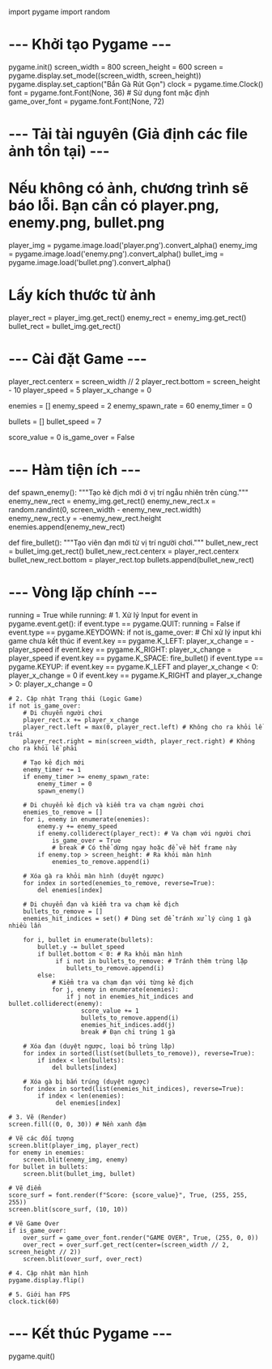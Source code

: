 import pygame
import random

# --- Khởi tạo Pygame ---
pygame.init()
screen_width = 800
screen_height = 600
screen = pygame.display.set_mode((screen_width, screen_height))
pygame.display.set_caption("Bắn Gà Rút Gọn")
clock = pygame.time.Clock()
font = pygame.font.Font(None, 36) # Sử dụng font mặc định
game_over_font = pygame.font.Font(None, 72)

# --- Tải tài nguyên (Giả định các file ảnh tồn tại) ---
# Nếu không có ảnh, chương trình sẽ báo lỗi. Bạn cần có player.png, enemy.png, bullet.png
player_img = pygame.image.load('player.png').convert_alpha()
enemy_img = pygame.image.load('enemy.png').convert_alpha()
bullet_img = pygame.image.load('bullet.png').convert_alpha()

# Lấy kích thước từ ảnh
player_rect = player_img.get_rect()
enemy_rect = enemy_img.get_rect()
bullet_rect = bullet_img.get_rect()

# --- Cài đặt Game ---
player_rect.centerx = screen_width // 2
player_rect.bottom = screen_height - 10
player_speed = 5
player_x_change = 0

enemies = []
enemy_speed = 2
enemy_spawn_rate = 60
enemy_timer = 0

bullets = []
bullet_speed = 7

score_value = 0
is_game_over = False

# --- Hàm tiện ích ---
def spawn_enemy():
    """Tạo kẻ địch mới ở vị trí ngẫu nhiên trên cùng."""
    enemy_new_rect = enemy_img.get_rect()
    enemy_new_rect.x = random.randint(0, screen_width - enemy_new_rect.width)
    enemy_new_rect.y = -enemy_new_rect.height
    enemies.append(enemy_new_rect)

def fire_bullet():
    """Tạo viên đạn mới từ vị trí người chơi."""
    bullet_new_rect = bullet_img.get_rect()
    bullet_new_rect.centerx = player_rect.centerx
    bullet_new_rect.bottom = player_rect.top
    bullets.append(bullet_new_rect)

# --- Vòng lặp chính ---
running = True
while running:
    # 1. Xử lý Input
    for event in pygame.event.get():
        if event.type == pygame.QUIT:
            running = False
        if event.type == pygame.KEYDOWN:
            if not is_game_over: # Chỉ xử lý input khi game chưa kết thúc
                if event.key == pygame.K_LEFT:
                    player_x_change = -player_speed
                if event.key == pygame.K_RIGHT:
                    player_x_change = player_speed
                if event.key == pygame.K_SPACE:
                    fire_bullet()
        if event.type == pygame.KEYUP:
            if event.key == pygame.K_LEFT and player_x_change < 0:
                player_x_change = 0
            if event.key == pygame.K_RIGHT and player_x_change > 0:
                player_x_change = 0

    # 2. Cập nhật Trạng thái (Logic Game)
    if not is_game_over:
        # Di chuyển người chơi
        player_rect.x += player_x_change
        player_rect.left = max(0, player_rect.left) # Không cho ra khỏi lề trái
        player_rect.right = min(screen_width, player_rect.right) # Không cho ra khỏi lề phải

        # Tạo kẻ địch mới
        enemy_timer += 1
        if enemy_timer >= enemy_spawn_rate:
            enemy_timer = 0
            spawn_enemy()

        # Di chuyển kẻ địch và kiểm tra va chạm người chơi
        enemies_to_remove = []
        for i, enemy in enumerate(enemies):
            enemy.y += enemy_speed
            if enemy.colliderect(player_rect): # Va chạm với người chơi
                is_game_over = True
                # break # Có thể dừng ngay hoặc để vẽ hết frame này
            if enemy.top > screen_height: # Ra khỏi màn hình
                enemies_to_remove.append(i)

        # Xóa gà ra khỏi màn hình (duyệt ngược)
        for index in sorted(enemies_to_remove, reverse=True):
            del enemies[index]

        # Di chuyển đạn và kiểm tra va chạm kẻ địch
        bullets_to_remove = []
        enemies_hit_indices = set() # Dùng set để tránh xử lý cùng 1 gà nhiều lần

        for i, bullet in enumerate(bullets):
            bullet.y -= bullet_speed
            if bullet.bottom < 0: # Ra khỏi màn hình
                 if i not in bullets_to_remove: # Tránh thêm trùng lặp
                    bullets_to_remove.append(i)
            else:
                # Kiểm tra va chạm đạn với từng kẻ địch
                for j, enemy in enumerate(enemies):
                    if j not in enemies_hit_indices and bullet.colliderect(enemy):
                        score_value += 1
                        bullets_to_remove.append(i)
                        enemies_hit_indices.add(j)
                        break # Đạn chỉ trúng 1 gà

        # Xóa đạn (duyệt ngược, loại bỏ trùng lặp)
        for index in sorted(list(set(bullets_to_remove)), reverse=True):
            if index < len(bullets):
                del bullets[index]

        # Xóa gà bị bắn trúng (duyệt ngược)
        for index in sorted(list(enemies_hit_indices), reverse=True):
            if index < len(enemies):
                 del enemies[index]

    # 3. Vẽ (Render)
    screen.fill((0, 0, 30)) # Nền xanh đậm

    # Vẽ các đối tượng
    screen.blit(player_img, player_rect)
    for enemy in enemies:
        screen.blit(enemy_img, enemy)
    for bullet in bullets:
        screen.blit(bullet_img, bullet)

    # Vẽ điểm
    score_surf = font.render(f"Score: {score_value}", True, (255, 255, 255))
    screen.blit(score_surf, (10, 10))

    # Vẽ Game Over
    if is_game_over:
        over_surf = game_over_font.render("GAME OVER", True, (255, 0, 0))
        over_rect = over_surf.get_rect(center=(screen_width // 2, screen_height // 2))
        screen.blit(over_surf, over_rect)

    # 4. Cập nhật màn hình
    pygame.display.flip()

    # 5. Giới hạn FPS
    clock.tick(60)

# --- Kết thúc Pygame ---
pygame.quit()

